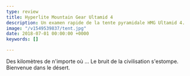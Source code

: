 ```yaml
---
type: review
title: Hyperlite Mountain Gear Ultamid 4
description: Un examen rapide de la tente pyramidale HMG Ultamid 4.
image: "/v1549539837/tent.jpg"
date: 2018-07-01 00:00:00 +0000
keywords: []

---
```

Des kilomètres de n'importe où ... Le bruit de la civilisation s'estompe. Bienvenue dans le désert.